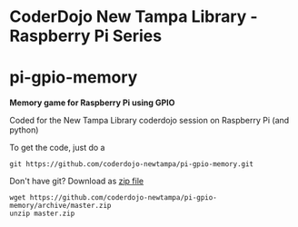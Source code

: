 # CoderDojo New Tampa Library - Raspberry Pi Series
#
# pi-gpio-memory

**Memory game for Raspberry Pi using GPIO**

Coded for the New Tampa Library coderdojo session on Raspberry Pi (and python)

To get the code, just do a 

```
git https://github.com/coderdojo-newtampa/pi-gpio-memory.git
```
Don't have git? Download as [zip file](https://github.com/coderdojo-newtampa/pi-gpio-memory/archive/master.zip)

```
wget https://github.com/coderdojo-newtampa/pi-gpio-memory/archive/master.zip
unzip master.zip
```
